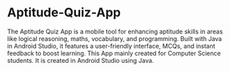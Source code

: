 # Aptitude-Quiz-App
The Aptitude Quiz App is a mobile tool for enhancing aptitude skills in areas like logical reasoning, maths, vocabulary, and programming. Built with Java in Android Studio, it features a user-friendly interface, MCQs, and instant feedback to boost learning.
This App mainly created for Computer Science students.
It is created in Android Studio using Java.
